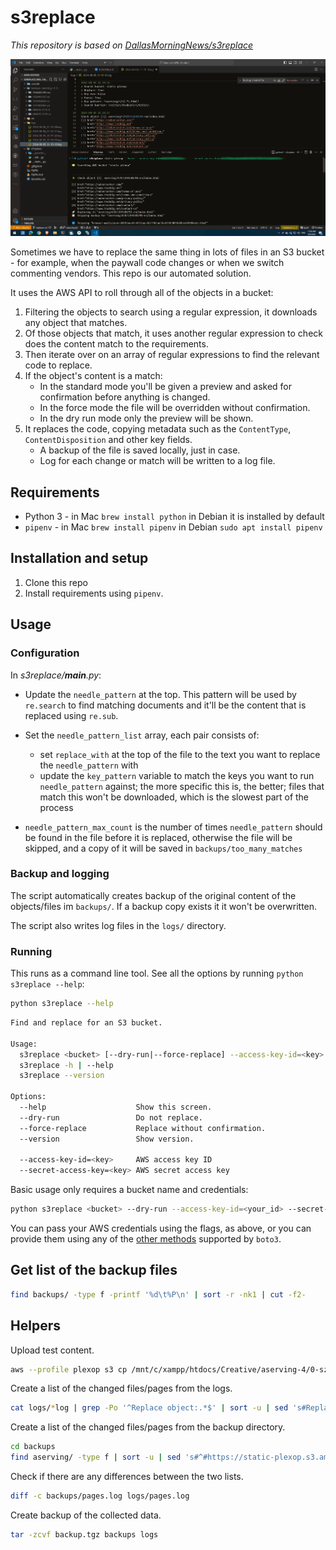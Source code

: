 # s3replace

_This repository is based on [DallasMorningNews/s3replace](https://github.com/DallasMorningNews/s3replace)_

![Screenshot](/etc/s3replace-cover.webp?raw=true)

Sometimes we have to replace the same thing in lots of files in an S3 bucket - for example, when the paywall code changes or when we switch commenting vendors. This repo is our automated solution.

It uses the AWS API to roll through all of the objects in a bucket:

1. Filtering the objects to search using a regular expression, it downloads any object that matches.
2. Of those objects that match, it uses another regular expression to check does the content match to the requirements.
3. Then iterate over on an array of regular expressions to find the relevant code to replace.
4. If the object's content is a match:
   - In the standard mode you'll be given a preview and asked for confirmation before anything is changed.
   - In the force mode the file will be overridden without confirmation.
   - In the dry run mode only the preview will be shown.
5. It replaces the code, copying metadata such as the `ContentType`, `ContentDisposition` and other key fields.
   - A backup of the file is saved locally, just in case.
   - Log for each change or match will be written to a log file.

## Requirements

- Python 3 - in Mac `brew install python` in Debian it is installed by default
- `pipenv` - in Mac `brew install pipenv` in Debian `sudo apt install pipenv`

## Installation and setup

1. Clone this repo
2. Install requirements using `pipenv`.

## Usage

### Configuration

In _s3replace/__main__.py_:

- Update the `needle_pattern` at the top. This pattern will be used by `re.search` to find matching documents and it'll be the content that is replaced using `re.sub`.

- Set the `needle_pattern_list` array, each pair consists of:
  - set `replace_with` at the top of the file to the text you want to replace the `needle_pattern` with
  - update the `key_pattern` variable to match the keys you want to run `needle_pattern` against; the more specific this is, the better; files that match this won't be downloaded, which is the slowest part of the process
- `needle_pattern_max_count` is the number of times `needle_pattern` should be found in the file before it is replaced, otherwise the file will be skipped, and a copy of it will be saved in `backups/too_many_matches`

### Backup and logging

The script automatically creates backup of the original content of the objects/files im `backups/`. If a backup copy exists it it won't be overwritten.

The script also writes log files in the `logs/` directory.

### Running

This runs as a command line tool. See all the options by running `python s3replace --help`:

```bash
python s3replace --help
```

```bash
Find and replace for an S3 bucket.

Usage:
  s3replace <bucket> [--dry-run|--force-replace] --access-key-id=<key> --secret-access-key=<key>
  s3replace -h | --help
  s3replace --version

Options:
  --help                    Show this screen.
  --dry-run                 Do not replace.
  --force-replace           Replace without confirmation.
  --version                 Show version.

  --access-key-id=<key>     AWS access key ID
  --secret-access-key=<key> AWS secret access key
```

Basic usage only requires a bucket name and credentials:

```sh
python s3replace <bucket> --dry-run --access-key-id=<your_id> --secret-access-key=<your_key>
```

You can pass your AWS credentials using the flags, as above, or you can provide them using any of the [other methods](http://boto3.readthedocs.io/en/latest/guide/quickstart.html#configuration) supported by `boto3`.

## Get list of the backup files

```bash
find backups/ -type f -printf '%d\t%P\n' | sort -r -nk1 | cut -f2-
```

## Helpers

Upload test content.

```bash
aws --profile plexop s3 cp /mnt/c/xampp/htdocs/Creative/aserving-4/0-szs-test/ "s3://static-plexop/aserving/4/0/" --recursive
```

Create a list of the changed files/pages from the logs.

```bash
cat logs/*log | grep -Po '^Replace object:.*$' | sort -u | sed 's#Replace object: #https://static-plexop.s3.amazonaws.com/#' > logs/pages.log
```

Create a list of the changed files/pages from the backup directory.

```bash
cd backups
find aserving/ -type f | sort -u | sed 's#^#https://static-plexop.s3.amazonaws.com/#' > pages.log
```

Check if there are any differences between the two lists.

```bash
diff -c backups/pages.log logs/pages.log
```

Create backup of the collected data.

```bash
tar -zcvf backup.tgz backups logs
```
